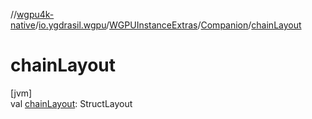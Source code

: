 //[wgpu4k-native](../../../../index.md)/[io.ygdrasil.wgpu](../../index.md)/[WGPUInstanceExtras](../index.md)/[Companion](index.md)/[chainLayout](chain-layout.md)

# chainLayout

[jvm]\
val [chainLayout](chain-layout.md): StructLayout